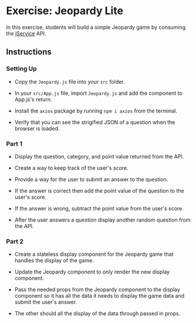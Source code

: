 # Exercise: Jeopardy Lite

In this exercise, students will build a simple Jeopardy game by consuming the  [jService](http://jservice.io/)  API. 

## Instructions

### Setting Up

- Copy the `Jeopardy.js` file into your `src` folder.

- In your `src/App.js` file, import `Jeopardy.js` and add the component to App.js's return.

- Install the `axios` package by running `npm i axios` from the terminal.

- Verify that you can see the strigified JSON of a question when the browser is loaded.

### Part 1

-   Display the question, category, and point value returned from the API.

-   Create a way to keep track of the user's score.

-   Provide a way for the user to submit an answer to the question.

-   If the answer is correct then add the point value of the question to the user's score.

-   If the answer is wrong, subtract the point value from the user's score.

-   After the user answers a question display another random question from the API.

### Part 2

-   Create a stateless display component for the Jeopardy game that handles the display of the game.

-   Update the Jeopardy component to only render the new display component.

-   Pass the needed props from the Jeopardy component to the display component so it has all the data it needs to display the game data and submit the user's answer.

-   The other should all the display of the data through passed in props.
    